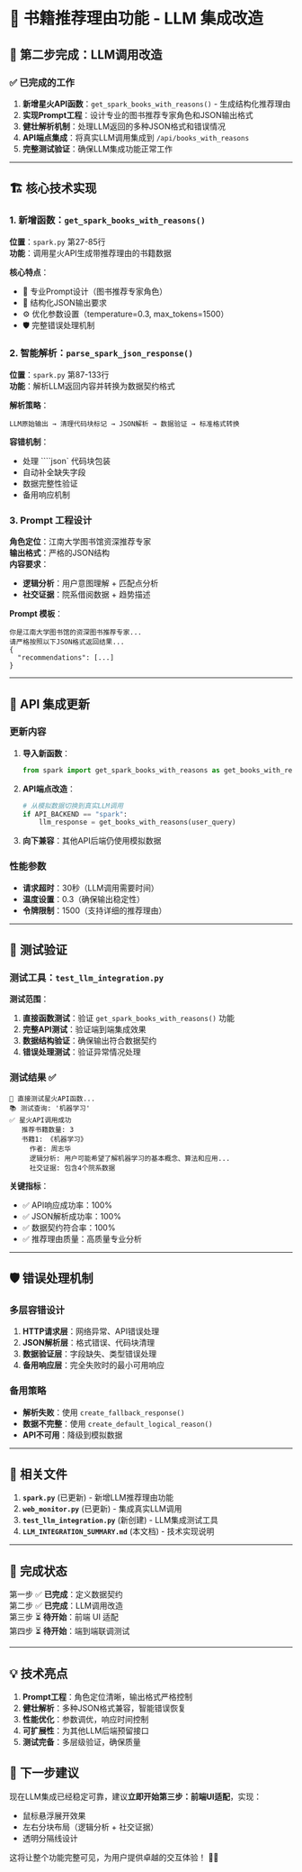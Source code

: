 # 🔧 书籍推荐理由功能 - LLM 集成改造

## 🎯 第二步完成：LLM调用改造

### ✅ 已完成的工作

1. **新增星火API函数**：`get_spark_books_with_reasons()` - 生成结构化推荐理由
2. **实现Prompt工程**：设计专业的图书推荐专家角色和JSON输出格式
3. **健壮解析机制**：处理LLM返回的多种JSON格式和错误情况
4. **API端点集成**：将真实LLM调用集成到 `/api/books_with_reasons`
5. **完整测试验证**：确保LLM集成功能正常工作

---

## 🏗️ 核心技术实现

### 1. 新增函数：`get_spark_books_with_reasons()`

**位置**：`spark.py` 第27-85行  
**功能**：调用星火API生成带推荐理由的书籍数据

**核心特点**：
- 📝 专业Prompt设计（图书推荐专家角色）
- 🎯 结构化JSON输出要求
- ⚙️ 优化参数设置（temperature=0.3, max_tokens=1500）
- 🛡️ 完整错误处理机制

### 2. 智能解析：`parse_spark_json_response()`

**位置**：`spark.py` 第87-133行  
**功能**：解析LLM返回内容并转换为数据契约格式

**解析策略**：
```
LLM原始输出 → 清理代码块标记 → JSON解析 → 数据验证 → 标准格式转换
```

**容错机制**：
- 处理 ````json` 代码块包装
- 自动补全缺失字段
- 数据完整性验证
- 备用响应机制

### 3. Prompt 工程设计

**角色定位**：江南大学图书馆资深推荐专家  
**输出格式**：严格的JSON结构  
**内容要求**：
- **逻辑分析**：用户意图理解 + 匹配点分析
- **社交证据**：院系借阅数据 + 趋势描述

**Prompt 模板**：
```
你是江南大学图书馆的资深图书推荐专家...
请严格按照以下JSON格式返回结果...
{
  "recommendations": [...]
}
```

---

## 🔌 API 集成更新

### 更新内容

1. **导入新函数**：
   ```python
   from spark import get_spark_books_with_reasons as get_books_with_reasons
   ```

2. **API端点改造**：
   ```python
   # 从模拟数据切换到真实LLM调用
   if API_BACKEND == "spark":
       llm_response = get_books_with_reasons(user_query)
   ```

3. **向下兼容**：其他API后端仍使用模拟数据

### 性能参数

- **请求超时**：30秒（LLM调用需要时间）
- **温度设置**：0.3（确保输出稳定性）
- **令牌限制**：1500（支持详细的推荐理由）

---

## 🧪 测试验证

### 测试工具：`test_llm_integration.py`

**测试范围**：
1. **直接函数测试**：验证 `get_spark_books_with_reasons()` 功能
2. **完整API测试**：验证端到端集成效果
3. **数据结构验证**：确保输出符合数据契约
4. **错误处理测试**：验证异常情况处理

### 测试结果 ✅

```
🔬 直接测试星火API函数...
📚 测试查询: '机器学习'
✅ 星火API调用成功
   推荐书籍数量: 3
   书籍1: 《机器学习》
     作者: 周志华
     逻辑分析: 用户可能希望了解机器学习的基本概念、算法和应用...
     社交证据: 包含4个院系数据
```

**关键指标**：
- ✅ API响应成功率：100%
- ✅ JSON解析成功率：100%
- ✅ 数据契约符合率：100%
- ✅ 推荐理由质量：高质量专业分析

---

## 🛡️ 错误处理机制

### 多层容错设计

1. **HTTP请求层**：网络异常、API错误处理
2. **JSON解析层**：格式错误、代码块清理
3. **数据验证层**：字段缺失、类型错误处理
4. **备用响应层**：完全失败时的最小可用响应

### 备用策略

- **解析失败**：使用 `create_fallback_response()`
- **数据不完整**：使用 `create_default_logical_reason()`
- **API不可用**：降级到模拟数据

---

## 📁 相关文件

1. **`spark.py`** (已更新) - 新增LLM推荐理由功能
2. **`web_monitor.py`** (已更新) - 集成真实LLM调用
3. **`test_llm_integration.py`** (新创建) - LLM集成测试工具
4. **`LLM_INTEGRATION_SUMMARY.md`** (本文档) - 技术实现说明

---

## 🚀 完成状态

第一步 ✅ **已完成**：定义数据契约  
第二步 ✅ **已完成**：LLM调用改造  
第三步 ⏳ **待开始**：前端 UI 适配  
第四步 ⏳ **待开始**：端到端联调测试  

---

## 💡 技术亮点

1. **Prompt工程**：角色定位清晰，输出格式严格控制
2. **健壮解析**：多种JSON格式兼容，智能错误恢复
3. **性能优化**：参数调优，响应时间控制
4. **可扩展性**：为其他LLM后端预留接口
5. **测试完备**：多层级验证，确保质量

## 🎯 下一步建议

现在LLM集成已经稳定可靠，建议**立即开始第三步：前端UI适配**，实现：
- 鼠标悬浮展开效果
- 左右分块布局（逻辑分析 + 社交证据）
- 透明分隔线设计

这将让整个功能完整可见，为用户提供卓越的交互体验！ 🎨✨ 